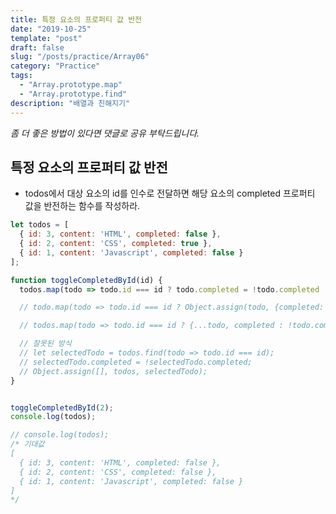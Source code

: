 ```yaml
---
title: 특정 요소의 프로퍼티 값 반전
date: "2019-10-25"
template: "post"
draft: false
slug: "/posts/practice/Array06"
category: "Practice"
tags:
  - "Array.prototype.map"
  - "Array.prototype.find"
description: "배열과 친해지기"
---
```

<span class="notice">
  <em>좀 더 좋은 방법이 있다면 댓글로 공유 부탁드립니다.</em>
</span>

## 특정 요소의 프로퍼티 값 반전
- todos에서 대상 요소의 id를 인수로 전달하면 해당 요소의 completed 프로퍼티 값을 반전하는 함수를 작성하라.

``` javascript
let todos = [
  { id: 3, content: 'HTML', completed: false },
  { id: 2, content: 'CSS', completed: true },
  { id: 1, content: 'Javascript', completed: false }
];

function toggleCompletedById(id) {
  todos.map(todo => todo.id === id ? todo.completed = !todo.completed : todo);

  // todo.map(todo => todo.id === id ? Object.assign(todo, {completed: !todo.completed}) : todo); 원본 배열을 바꾼다.

  // todos.map(todo => todo.id === id ? {...todo, completed : !todo.completed} : todo)

  // 잘못된 방식
  // let selectedTodo = todos.find(todo => todo.id === id);
  // selectedTodo.completed = !selectedTodo.completed;
  // Object.assign([], todos, selectedTodo);
}


toggleCompletedById(2);
console.log(todos);

// console.log(todos);
/* 기대값
[
  { id: 3, content: 'HTML', completed: false },
  { id: 2, content: 'CSS', completed: false },
  { id: 1, content: 'Javascript', completed: false }
]
*/
```

<br>
<br>
<br>
<br>
<br>